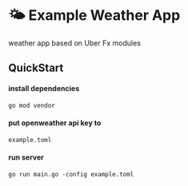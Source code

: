 # 🌤 Example Weather App 
weather app based on Uber Fx modules

## QuickStart
#### install dependencies
```shell
go mod vendor
```

#### put openweather api key to
```
example.toml
```

#### run server
```shell
go run main.go -config example.toml
```

